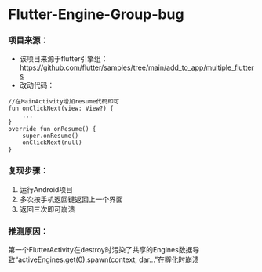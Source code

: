 # Flutter-Engine-Group-bug

### 项目来源：
* 该项目来源于flutter引擎组：https://github.com/flutter/samples/tree/main/add_to_app/multiple_flutters
* 改动代码：
```
//在MainActivity增加resume代码即可
fun onClickNext(view: View?) {
    ...
}
override fun onResume() {
    super.onResume()
    onClickNext(null)
}
```


### 复现步骤：
1. 运行Android项目
2. 多次按手机返回键返回上一个界面
3. 返回三次即可崩溃


### 推测原因：
第一个FlutterActivity在destroy时污染了共享的Engines数据导致“activeEngines.get(0).spawn(context, dar...”在孵化时崩溃
